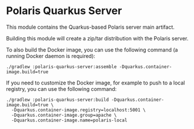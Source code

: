 # Polaris Quarkus Server

This module contains the Quarkus-based Polaris server main artifact.

Building this module will create a zip/tar distribution with the Polaris server.

To also build the Docker image, you can use the following command (a running Docker daemon is
required):

```shell
./gradlew :polaris-quarkus-server:assemble -Dquarkus.container-image.build=true
```

If you need to customize the Docker image, for example to push to a local registry, you can use the
following command:

```shell
./gradlew :polaris-quarkus-server:build -Dquarkus.container-image.build=true \
  -Dquarkus.container-image.registry=localhost:5001 \
  -Dquarkus.container-image.group=apache \
  -Dquarkus.container-image.name=polaris-local
```